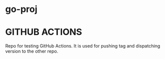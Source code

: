 # go-proj

# GITHUB ACTIONS

Repo for testing GitHub Actions. 
It is used for pushing tag and dispatching version to the other repo.
